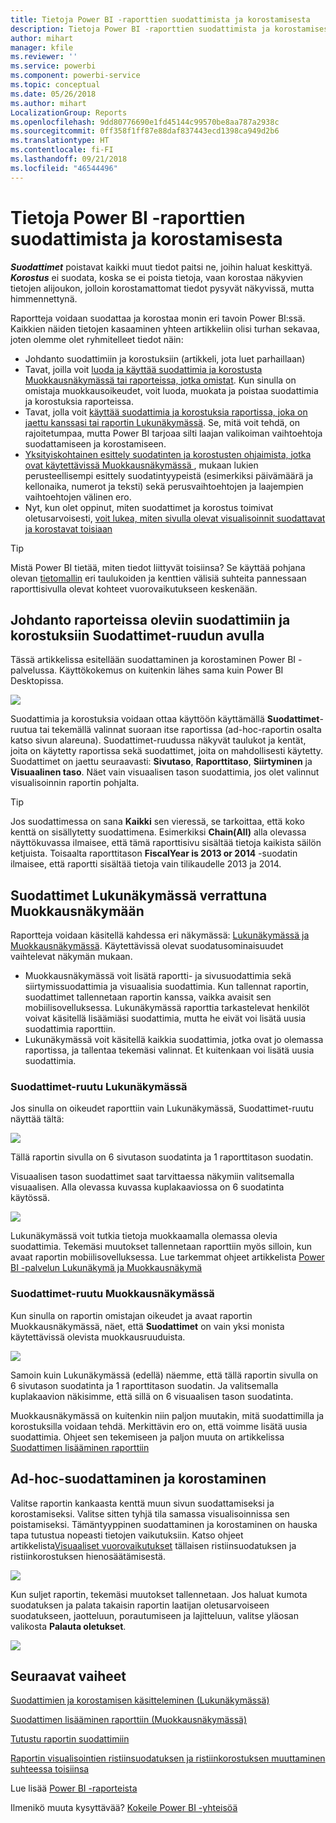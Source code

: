 ```yaml
---
title: Tietoja Power BI -raporttien suodattimista ja korostamisesta
description: Tietoja Power BI -raporttien suodattimista ja korostamisesta
author: mihart
manager: kfile
ms.reviewer: ''
ms.service: powerbi
ms.component: powerbi-service
ms.topic: conceptual
ms.date: 05/26/2018
ms.author: mihart
LocalizationGroup: Reports
ms.openlocfilehash: 9dd80776690e1fd45144c99570be8aa787a2938c
ms.sourcegitcommit: 0ff358f1ff87e88daf837443ecd1398ca949d2b6
ms.translationtype: HT
ms.contentlocale: fi-FI
ms.lasthandoff: 09/21/2018
ms.locfileid: "46544496"
---
```

# <a name="about-filters-and-highlighting-in-power-bi-reports"></a>Tietoja Power BI -raporttien suodattimista ja korostamisesta
***Suodattimet*** poistavat kaikki muut tiedot paitsi ne, joihin haluat keskittyä.  ***Korostus*** ei suodata, koska se ei poista tietoja, vaan korostaa näkyvien tietojen alijoukon, jolloin korostamattomat tiedot pysyvät näkyvissä, mutta himmennettynä.

Raportteja voidaan suodattaa ja korostaa monin eri tavoin Power BI:ssä. Kaikkien näiden tietojen kasaaminen yhteen artikkeliin olisi turhan sekavaa, joten olemme olet ryhmitelleet tiedot näin:

* Johdanto suodattimiin ja korostuksiin (artikkeli, jota luet parhaillaan)
* Tavat, joilla voit [luoda ja käyttää suodattimia ja korostusta Muokkausnäkymässä tai raporteissa, jotka omistat](power-bi-report-add-filter.md). Kun sinulla on omistaja muokkausoikeudet, voit luoda, muokata ja poistaa suodattimia ja korostuksia raporteissa.
* Tavat, jolla voit [käyttää suodattimia ja korostuksia raportissa, joka on jaettu kanssasi tai raportin Lukunäkymässä](consumer/end-user-reading-view.md). Se, mitä voit tehdä, on rajoitetumpaa, mutta Power BI tarjoaa silti laajan valikoiman vaihtoehtoja suodattamiseen ja korostamiseen.  
* [Yksityiskohtainen esittely suodatinten ja korostusten ohjaimista, jotka ovat käytettävissä Muokkausnäkymässä ](consumer/end-user-report-filter.md), mukaan lukien perusteellisempi esittely suodatintyypeistä (esimerkiksi päivämäärä ja kellonaika, numerot ja teksti) sekä perusvaihtoehtojen ja laajempien vaihtoehtojen välinen ero.
* Nyt, kun olet oppinut, miten suodattimet ja korostus toimivat oletusarvoisesti, [voit lukea, miten sivulla olevat visualisoinnit suodattavat ja korostavat toisiaan](consumer/end-user-interactions.md)

> [!TIP]
> Mistä Power BI tietää, miten tiedot liittyvät toisiinsa?  Se käyttää pohjana olevan [tietomallin](https://support.office.com/article/Create-a-Data-Model-in-Excel-87e7a54c-87dc-488e-9410-5c75dbcb0f7b?ui=en-US&rs=en-US&ad=US) eri taulukoiden ja kenttien välisiä suhteita pannessaan raporttisivulla olevat kohteet vuorovaikutukseen keskenään.
> 
> 

## <a name="introduction-to-filters-and-highlighting-in-reports-using-the-filters-pane"></a>Johdanto raporteissa oleviin suodattimiin ja korostuksiin Suodattimet-ruudun avulla
 Tässä artikkelissa esitellään suodattaminen ja korostaminen Power BI -palvelussa.  Käyttökokemus on kuitenkin lähes sama kuin Power BI Desktopissa.  

![](media/power-bi-reports-filters-and-highlighting/power-bi-add-filter-reading-view.png)

Suodattimia ja korostuksia voidaan ottaa käyttöön käyttämällä **Suodattimet**-ruutua tai tekemällä valinnat suoraan itse raportissa (ad-hoc-raportin osalta katso sivun alareuna). Suodattimet-ruudussa näkyvät taulukot ja kentät, joita on käytetty raportissa sekä suodattimet, joita on mahdollisesti käytetty. Suodattimet on jaettu seuraavasti: **Sivutaso**, **Raporttitaso**, **Siirtyminen** ja **Visuaalinen taso**.  Näet vain visuaalisen tason suodattimia, jos olet valinnut visualisoinnin raportin pohjalta.

> [!TIP]
> Jos suodattimessa on sana **Kaikki** sen vieressä, se tarkoittaa, että koko kenttä on sisällytetty suodattimena.  Esimerkiksi **Chain(All)** alla olevassa näyttökuvassa ilmaisee, että tämä raporttisivu sisältää tietoja kaikista säilön ketjuista.  Toisaalta raporttitason **FiscalYear is 2013 or 2014** -suodatin ilmaisee, että raportti sisältää tietoja vain tilikaudelle 2013 ja 2014.
> 
> 

## <a name="filters-in-reading-view-versus-editing-view"></a>Suodattimet Lukunäkymässä verrattuna Muokkausnäkymään
Raportteja voidaan käsitellä kahdessa eri näkymässä: [Lukunäkymässä ja Muokkausnäkymässä](consumer/end-user-reading-view.md).  Käytettävissä olevat suodatusominaisuudet vaihtelevat näkymän mukaan.

* Muokkausnäkymässä voit lisätä raportti- ja sivusuodattimia sekä siirtymissuodattimia ja visuaalisia suodattimia. Kun tallennat raportin, suodattimet tallennetaan raportin kanssa, vaikka avaisit sen mobiilisovelluksessa. Lukunäkymässä raporttia tarkastelevat henkilöt voivat käsitellä lisäämiäsi suodattimia, mutta he eivät voi lisätä uusia suodattimia raporttiin.
* Lukunäkymässä voit käsitellä kaikkia suodattimia, jotka ovat jo olemassa raportissa, ja tallentaa tekemäsi valinnat.  Et kuitenkaan voi lisätä uusia suodattimia.

### <a name="the-filters-pane-in-reading-view"></a>Suodattimet-ruutu Lukunäkymässä
Jos sinulla on oikeudet raporttiin vain Lukunäkymässä, Suodattimet-ruutu näyttää tältä:

![](media/power-bi-reports-filters-and-highlighting/power-bi-filter-reading-view.png)

Tällä raportin sivulla on 6 sivutason suodatinta ja 1 raporttitason suodatin.

Visuaalisen tason suodattimet saat tarvittaessa näkymiin valitsemalla visuaalisen. Alla olevassa kuvassa kuplakaaviossa on 6 suodatinta käytössä.

![](media/power-bi-reports-filters-and-highlighting/power-bi-filter-visual-level.png)

Lukunäkymässä voit tutkia tietoja muokkaamalla olemassa olevia suodattimia. Tekemäsi muutokset tallennetaan raporttiin myös silloin, kun avaat raportin mobiilisovelluksessa. Lue tarkemmat ohjeet artikkelista [Power BI -palvelun Lukunäkymä ja Muokkausnäkymä](consumer/end-user-reading-view.md)

### <a name="the-filters-pane-in-editing-view"></a>Suodattimet-ruutu Muokkausnäkymässä
Kun sinulla on raportin omistajan oikeudet ja avaat raportin Muokkausnäkymässä, näet, että **Suodattimet** on vain yksi monista käytettävissä olevista muokkausruuduista.

![](media/power-bi-reports-filters-and-highlighting/power-bi-add-filter-editing-view.png)

Samoin kuin Lukunäkymässä (edellä) näemme, että tällä raportin sivulla on 6 sivutason suodatinta ja 1 raporttitason suodatin. Ja valitsemalla kuplakaavion näkisimme, että sillä on 6 visuaalisen tason suodatinta.

Muokkausnäkymässä on kuitenkin niin paljon muutakin, mitä suodattimilla ja korostuksilla voidaan tehdä. Merkittävin ero on, että voimme lisätä uusia suodattimia. Ohjeet sen tekemiseen ja paljon muuta on artikkelissa [Suodattimen lisääminen raporttiin](power-bi-report-add-filter.md)

## <a name="ad-hoc-filtering-and-highlighting"></a>Ad-hoc-suodattaminen ja korostaminen
Valitse raportin kankaasta kenttä muun sivun suodattamiseksi ja korostamiseksi. Valitse sitten tyhjä tila samassa visualisoinnissa sen poistamiseksi. Tämäntyyppinen suodattaminen ja korostaminen on hauska tapa tutustua nopeasti tietojen vaikutuksiin. Katso ohjeet artikkelista[Visuaaliset vuorovaikutukset](consumer/end-user-interactions.md) tällaisen ristiinsuodatuksen ja ristiinkorostuksen hienosäätämisestä.

![](media/power-bi-reports-filters-and-highlighting/power-bi-adhoc-filter.gif)

Kun suljet raportin, tekemäsi muutokset tallennetaan. Jos haluat kumota suodatuksen ja palata takaisin raportin laatijan oletusarvoiseen suodatukseen, jaotteluun, porautumiseen ja lajitteluun, valitse yläosan valikosta **Palauta oletukset**.

![](media/power-bi-reports-filters-and-highlighting/power-bi-reset-to-default.png)

## <a name="next-steps"></a>Seuraavat vaiheet
[Suodattimien ja korostamisen käsitteleminen (Lukunäkymässä)](consumer/end-user-reading-view.md)

[Suodattimen lisääminen raporttiin (Muokkausnäkymässä)](power-bi-report-add-filter.md)

[Tutustu raportin suodattimiin](consumer/end-user-report-filter.md)

[Raportin visualisointien ristiinsuodatuksen ja ristiinkorostuksen muuttaminen suhteessa toisiinsa](consumer/end-user-interactions.md)

Lue lisää [Power BI -raporteista](consumer/end-user-reports.md)

Ilmenikö muuta kysyttävää? [Kokeile Power BI -yhteisöä](http://community.powerbi.com/)

